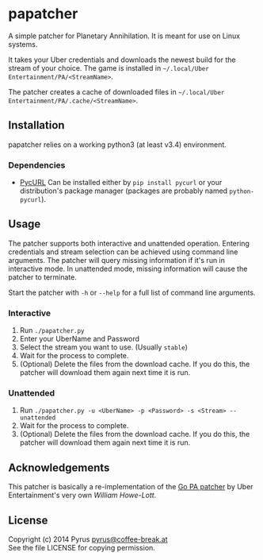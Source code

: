 # papatcher #
A simple patcher for Planetary Annihilation. It is meant for use on Linux systems.

It takes your Uber credentials and downloads the newest build for the stream of your choice.
The game is installed in `~/.local/Uber Entertainment/PA/<StreamName>`.

The patcher creates a cache of downloaded files in `~/.local/Uber Entertainment/PA/.cache/<StreamName>`.

## Installation ##
papatcher relies on a working python3 (at least v3.4) environment.
### Dependencies ###
* [PycURL](http://pycurl.sourceforge.net/)
  Can be installed either by `pip install pycurl` or your distribution's package manager (packages are probably named `python-pycurl`).

## Usage ##
The patcher supports both interactive and unattended operation.
Entering credentials and stream selection can be achieved using command line arguments.
The patcher will query missing information if it's run in interactive mode.
In unattended mode, missing information will cause the patcher to terminate.

Start the patcher with `-h` or `--help` for a full list of command line arguments.

### Interactive ###
1. Run `./papatcher.py`
2. Enter your UberName and Password
3. Select the stream you want to use. (Usually `stable`)
4. Wait for the process to complete.
5. (Optional) Delete the files from the download cache.
   If you do this, the patcher will download them again next time it is run.

### Unattended ###
1. Run `./papatcher.py -u <UberName> -p <Password> -s <Stream> --unattended`
2. Wait for the process to complete.
3. (Optional) Delete the files from the download cache.
   If you do this, the patcher will download them again next time it is run.

## Acknowledgements ##
This patcher is basically a re-implementation of the [Go PA patcher](https://bitbucket.org/papatcher/papatcher) by Uber Entertainment's very own *William Howe-Lott*.

## License ##
Copyright (c) 2014 Pyrus <pyrus@coffee-break.at>  
See the file LICENSE for copying permission.
